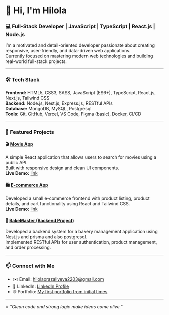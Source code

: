 # 👋 Hi, I'm Hilola  
### 💻 Full-Stack Developer | JavaScript | TypeScript | React.js | Node.js  

I’m a motivated and detail-oriented developer passionate about creating responsive, user-friendly, and data-driven web applications.  
Currently focused on mastering modern web technologies and building real-world full-stack projects.

---
### 🛠️ Tech Stack  
**Frontend:** HTML5, CSS3, SASS, JavaScript (ES6+), TypeScript, React.js, Next.js, Tailwind CSS  
**Backend:** Node.js, Nest.js, Express.js, RESTful APIs  
**Database:** MongoDB, MySQL, Postgresql   
**Tools:** Git, GitHub, Vercel, VS Code, Figma (basic), Docker, CI/CD

---

### 🚀 Featured Projects  

#### 🎬 [Movie App](https://github.com/Hilola22/movie_app2.git)  
A simple React application that allows users to search for movies using a public API.  
Built with responsive design and clean UI components.  
**Live Demo:** [link](https://movie-app-sigma-three-97.vercel.app)

#### 🛍️ [E-commerce App](https://github.com/Hilola22/team_work.git)  
Developed a small e-commerce frontend with product listing, product details, and cart functionality using React and Tailwind CSS.  
**Live Demo:** [link](https://team-work-woad.vercel.app)

#### 🍞 [BakeMaster (Backend Project)](https://github.com/Hilola22/bake_master.git)  
Developed a backend system for a bakery management application using Nest.js and prisma and also postgresql.  
Implemented RESTful APIs for user authentication, product management, and order processing.  

---

### 📫 Connect with Me  
- ✉️ Email: hilolaorazaliyeva2203@gmail.com 
- 💼 LinkedIn: [LinkedIn Profile](https://www.linkedin.com/in/hilola-o‘razaliyeva-459255342) 
- 🌐 Portfolio: [My first portfolio from initial times](https://portfolio-eosin-alpha-17.vercel.app/)

---

⭐️ *“Clean code and strong logic make ideas come alive.”*


